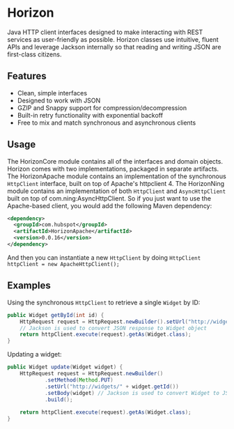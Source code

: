 # Horizon

Java HTTP client interfaces designed to make interacting with REST services as user-friendly as possible. Horizon classes use intuitive, fluent APIs and leverage Jackson internally so that reading and writing JSON are first-class citizens.

## Features
- Clean, simple interfaces
- Designed to work with JSON
- GZIP and Snappy support for compression/decompression
- Built-in retry functionality with exponential backoff
- Free to mix and match synchronous and asynchronous clients

## Usage

The HorizonCore module contains all of the interfaces and domain objects. Horizon comes with two implementations, packaged in separate artifacts. The HorizonApache module contains an implementation of the synchronous `HttpClient` interface, built on top of Apache's httpclient 4. The HorizonNing module contains an implementation of both `HttpClient` and `AsyncHttpClient` built on top of com.ning:AsyncHttpClient. So if you just want to use the Apache-based client, you would add the following Maven dependency:

```xml
<dependency>
  <groupId>com.hubspot</groupId>
  <artifactId>HorizonApache</artifactId>
  <version>0.0.16</version>
</dependency>
```

And then you can instantiate a new `HttpClient` by doing `HttpClient httpClient = new ApacheHttpClient();`

## Examples

Using the synchronous `HttpClient` to retrieve a single `Widget` by ID:

```java
public Widget getById(int id) {
    HttpRequest request = HttpRequest.newBuilder().setUrl("http://widgets/" + id).build();
    // Jackson is used to convert JSON response to Widget object
    return httpClient.execute(request).getAs(Widget.class);
}
```

Updating a widget:

```java
public Widget update(Widget widget) {
    HttpRequest request = HttpRequest.newBuilder()
            .setMethod(Method.PUT)
            .setUrl("http://widgets/" + widget.getId())
            .setBody(widget) // Jackson is used to convert Widget to JSON
            .build();
    
    return httpClient.execute(request).getAs(Widget.class);
}
```
